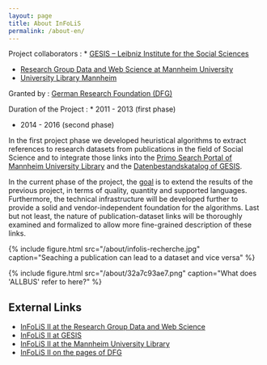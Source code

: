 ```yaml
---
layout: page
title: About InFoLiS
permalink: /about-en/
---
```


Project collaborators
: * [GESIS – Leibniz Institute for the Social Sciences](http://www.gesis.org/)
  * [Research Group Data and Web Science at Mannheim University](http://dws.informatik.uni-mannheim.de/)
  * [University Library Mannheim](http://www.ub.uni-mannheim.de)
  
Granted by
: [German Research Foundation (DFG)](http://www.dfg.de/)

Duration of the Project
: * 2011 - 2013 (first phase)
  * 2014 - 2016 (second phase)

In the first project phase 
we developed heuristical algorithms to extract references to research
datasets from publications in the field of Social Science and to integrate
those links into the [Primo Search Portal of Mannheim University
Library](http://www.ub.uni-mannheim.de/133.html) and the [Datenbestandskatalog
of GESIS](https://dbk.gesis.org/dbksearch/index.asp).

In the current phase of the project, the <a class="page-link" href="/about-goals/">goal</a> is to extend the results of the
previous project, in terms of quality, quantity and supported languages.
Furthermore, the technical infrastructure will be developed further to provide
a solid and vendor-independent foundation for the algorithms. Last but not
least, the nature of publication-dataset links will be thoroughly examined and
formalized to allow more fine-grained description of these links.


{% include figure.html src="/about/infolis-recherche.jpg" caption="Seaching a publication can lead to a dataset and vice versa" %}


{% include figure.html src="/about/32a7c93ae7.png" caption="What does 'ALLBUS' refer to here?" %}


## External Links

* [InFoLiS II at the Research Group Data and Web Science](http://dws.informatik.uni-mannheim.de/en/projects/current-projects/)
* [InFoLiS II at GESIS](http://www.gesis.org/forschung/drittmittelprojekte/projektuebersicht-drittmittel/InFoLiS-ii/)
* [InFoLiS II at the Mannheim University Library](http://bib.uni-mannheim.de/1399.html?&L=0)
* [InFoLiS II on the pages of DFG](http://gepris.dfg.de/gepris/projekt/189200501)
